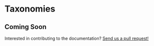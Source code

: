 # Taxonomies

## Coming Soon
Interested in contributing to the documentation? [Send us a pull request!](https://github.com/portonefive/larapress-docs)